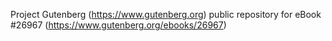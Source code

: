 Project Gutenberg (https://www.gutenberg.org) public repository for eBook #26967 (https://www.gutenberg.org/ebooks/26967)

